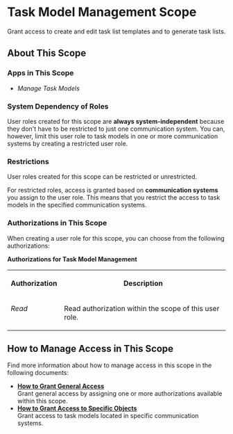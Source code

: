 <!-- loioc951f94d942e48e08a7895e63fed0bf9 -->

# Task Model Management Scope

Grant access to create and edit task list templates and to generate task lists.



<a name="loioc951f94d942e48e08a7895e63fed0bf9__section_rht_dlc_qrb"/>

## About This Scope



### Apps in This Scope

-   *Manage Task Models*




### System Dependency of Roles

User roles created for this scope are **always system-independent** because they don't have to be restricted to just one communication system. You can, however, limit this user role to task models in one or more communication systems by creating a restricted user role.



### Restrictions

User roles created for this scope can be restricted or unrestricted.

For restricted roles, access is granted based on **communication systems** you assign to the user role. This means that you restrict the access to task models in the specified communication systems.



### Authorizations in This Scope

When creating a user role for this scope, you can choose from the following authorizations:

**Authorizations for Task Model Management**


<table>
<tr>
<th valign="top">

Authorization

</th>
<th valign="top">

Description

</th>
</tr>
<tr>
<td valign="top">

*Read*

</td>
<td valign="top">

Read authorization within the scope of this user role.

</td>
</tr>
</table>



<a name="loioc951f94d942e48e08a7895e63fed0bf9__section_ljb_rmc_qrb"/>

## How to Manage Access in This Scope

Find more information about how to manage access in this scope in the following documents:

-   **[How to Grant General Access](how-to-grant-general-access-ddf490b.md "Grant general access by assigning one or more authorizations available within this
		scope.")**  
Grant general access by assigning one or more authorizations available within this scope.
-   **[How to Grant Access to Specific Objects](how-to-grant-access-to-specific-objects-1727010.md "Grant access to task models located in specific communication systems.")**  
Grant access to task models located in specific communication systems.

